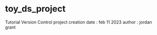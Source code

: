 # toy_ds_project
Tutorial Version Control 
project creation date : feb 11 2023
author : jordan grant 
